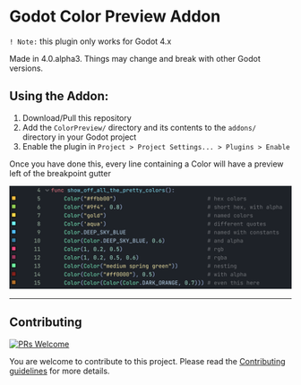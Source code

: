 # Godot Color Preview Addon

`! Note:` this plugin only works for Godot 4.x

Made in 4.0.alpha3. Things may change and break with other Godot versions.

## Using the Addon:

1. Download/Pull this repository
1. Add the `ColorPreview/` directory and its contents to the `addons/` directory in your Godot project
1. Enable the plugin in `Project > Project Settings... > Plugins > Enable`

Once you have done this, every line containing a Color will have a preview left of the breakpoint gutter


![Addon Preview](https://github.com/Qubus0/GodotColorPreview/blob/main/colors.png)

***

## Contributing

[![PRs Welcome](https://img.shields.io/badge/PRs-welcome-brightgreen.svg?style=flat-square)](https://makeapullrequest.com)

You are welcome to contribute to this project.
Please read the [Contributing guidelines](https://github.com/Qubus0/GodotColorPreview/blob/main/CONTRIBUTING.md) for more details.
